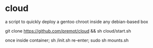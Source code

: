 # cloud
a script to quickly deploy a gentoo chroot inside any debian-based box

git clone https://github.com/premot/cloud && sh cloud/start.sh

once inside container; sh /init.sh
re-enter; sudo sh mounts.sh

